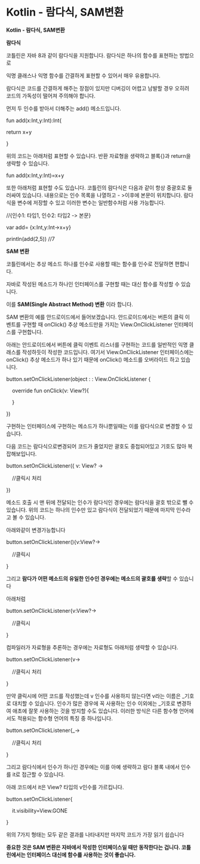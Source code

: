 # Kotlin - 람다식, SAM변환
**Kotlin - 람다식, SAM변환**

**람다식**

코틀린은 자바 8과 같이 람다식을 지원합니다. 람다식은 하나의 함수를 표현하는 방법으로  

익명 클래스나 익명 함수를 간결하게 표현할 수 있어서 매우 유용합니다.

람다식은 코드를 간결하게 해주는 장점이 있지만 디버깅이 어렵고 남발할 경우 오히려 코드의 가독성이 떨어져 주의해야 합니다.

먼저 두 인수를 받아서 더해주는 add() 메소드입니다.

fun add(x:Int,y:Int):Int{

return x+y

}  

위의 코드는 아래처럼 표현할 수 있습니다. 반환 자료형을 생략하고 블록{}과 return을 생략할 수 있습니다.

fun add(x:Int,y:Int)=x+y  

또한 아래처럼 표현할 수도 있습니다. 코틀린의 람다식은 다음과 같이 항상 중괄호로 둘러싸여 있습니다. 내용으로는 인수 목록을 나열하고 \- >이후에 본문이 위치합니다. 람다식을 변수에 저장할 수 있고 이러한 변수는 일반함수처럼 사용 가능합니다.

//{인수1: 타입1, 인수2: 타입2 -> 본문}

var add= {x:Int,y:Int->x+y}

println(add(2,5)) //7  

**SAM 변환**

코틀린에서는 추상 메소드 하나를 인수로 사용할 때는 함수를 인수로 전달하면 편합니다.

자바로 작성된 메소드가 하나인 인터페이스를 구현할 때는 대신 함수를 작성할 수 있습니다.

이를 **SAM(Single Abstract Method) 변환** 이라 합니다.

SAM 변환의 예를 안드로이드에서 들어보겠습니다. 안드로이드에서는 버튼의 클릭 이벤트를 구현할 때 onClick() 추상 메소드만을 가지는 View.OnClickListener 인터페이스를 구현합니다.

아래는 안드로이드에서 버튼에 클릭 이벤트 리스너를 구현하는 코드를 일반적인 익명 클래스를 작성하듯이 작성한 코드입니다. 여기서 View.OnClickListener 인터페이스에는 onClick() 추상 메소드가 하나 있기 때문에 onClick() 메소드를 오버라이드 하고 있습니다.

button.setOnClickListener(object : : View.OnClickListener {

    override fun onClick(v: View?){

    }

})

구현하는 인터페이스에 구현하는 메소드가 하나뿐일때는 이를 람다식으로 변경할 수 있습니다.  

다음 코드는 람다식으로변경되어 코드가 줄었지만 괄호도 중첩되어있고 기호도 많아 복잡해보입니다.

button.setOnClickListener({ v: View? ->

    //클릭시 처리

})

메소드 호출 시 맨 뒤에 전달되는 인수가 람다식인 경우에는 람다식을 괄호 밖으로 뺄 수 있습니다. 위의 코드는 하나의 인수만 있고 람다식이 전달되었기 때문에 마지막 인수라고 볼 수 있습니다.

아래와같이 변경가능합니다

button.setOnClickListener(){v:View?->

    //클릭시 

}

그리고 **람다가 어떤 메소드의 유일한 인수인 경우에는 메소드의 괄호를 생략**할 수 있습니다

아래처럼

button.setOnClickListener{v:View?->

    //클릭시 

}  

컴파일러가 자료형을 추론하는 경우에는 자료형도 아래처럼 생략할 수 있습니다.

button.setOnClickListener{v->

    //클릭시 처리

}  

만약 클릭시에 어떤 코드를 작성했는데 v 인수를 사용하지 않는다면 v라는 이름은 _기호로 대치할 수 있습니다. 인수가 많은 경우에 꼭 사용하는 인수 이외에는 _기호로 변경하여 애초에 잘못 사용하는 것을 방지할 수도 있습니다. 이러한 방식은 다른 함수형 언어에서도 적용되는 함수형 언어의 특징 중 하나입니다.

button.setOnClickListener{_->

    //클릭시 처리

}  

그리고 람다식에서 인수가 하나인 경우에는 이를 아예 생략하고 람다 블록 내에서 인수를 it로 접근할 수 있습니다.

아래 코드에서 it은 View? 타입의 v인수를 가르킵니다.

button.setOnClickListener{

    it.visibility=View.GONE

}  

위의 7가지 형태는 모두 같은 결과를 나타내지만 마지막 코드가 가장 읽기 쉽습니다

**중요한 것은 SAM 변환은 자바에서 작성한 인터페이스일 때만 동작한다는 겁니다. 코틀린에서는 인터페이스 대신에 함수를 사용하는 것이 좋습니다.**